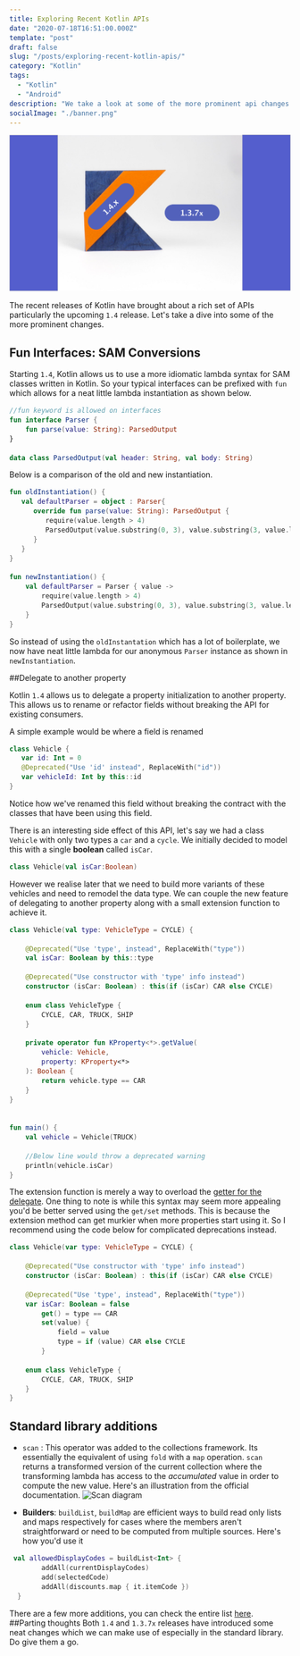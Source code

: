 ```yaml
---
title: Exploring Recent Kotlin APIs
date: "2020-07-18T16:51:00.000Z"
template: "post"
draft: false
slug: "/posts/exploring-recent-kotlin-apis/"
category: "Kotlin"
tags:
  - "Kotlin"
  - "Android"
description: "We take a look at some of the more prominent api changes in Kotlin 1.3.7x and 1.4.x preview releases."
socialImage: "./banner.png"
---
```


![Banner graphic Kotlin](banner.png)

The recent releases of Kotlin have brought about a rich set of APIs particularly the upcoming `1.4` release. Let's take a dive into some of the more prominent changes.

## Fun Interfaces: SAM Conversions

Starting `1.4`, Kotlin allows us to use a more idiomatic lambda syntax for SAM classes written in Kotlin. So your typical interfaces can be prefixed with `fun` which allows for a neat little lambda instantiation as shown below.

```kotlin
//fun keyword is allowed on interfaces
fun interface Parser {
    fun parse(value: String): ParsedOutput
}

data class ParsedOutput(val header: String, val body: String)
```

Below is a comparison of the old and new instantiation.

```kotlin
fun oldInstantiation() {
   val defaultParser = object : Parser{
      override fun parse(value: String): ParsedOutput {
         require(value.length > 4)
         ParsedOutput(value.substring(0, 3), value.substring(3, value.length))
      }
   } 
}

fun newInstantiation() {
    val defaultParser = Parser { value ->
        require(value.length > 4)
        ParsedOutput(value.substring(0, 3), value.substring(3, value.length))
    }
}
```

So instead of using the `oldInstantation` which has a lot of boilerplate, we now have neat little lambda for our anonymous `Parser` instance as shown in `newInstantiation`.


##Delegate to another property

Kotlin `1.4` allows us to delegate a property initialization to another property. This allows us to rename or refactor fields without breaking the API for existing consumers.

A simple example would be where a field is renamed

```kotlin
class Vehicle {
   var id: Int = 0
   @Deprecated("Use 'id' instead", ReplaceWith("id"))
   var vehicleId: Int by this::id
}
```

Notice how we've renamed this field without breaking the contract with the classes that have been using this field.

There is an interesting side effect of this API, let's say we had a class `Vehicle` with only two types a `car` and a `cycle`. We initially decided to model this with a single **boolean** called `isCar`.

```kotlin
class Vehicle(val isCar:Boolean)
```

However we realise later that we need to build more variants of these vehicles and need to remodel the data type. We can couple the new feature of delegating to another property along with a small extension function to achieve it.

```kotlin
class Vehicle(val type: VehicleType = CYCLE) {

    @Deprecated("Use 'type', instead", ReplaceWith("type"))
    val isCar: Boolean by this::type

    @Deprecated("Use constructor with 'type' info instead")
    constructor (isCar: Boolean) : this(if (isCar) CAR else CYCLE)
    
    enum class VehicleType {
        CYCLE, CAR, TRUCK, SHIP
    }

    private operator fun KProperty<*>.getValue(
        vehicle: Vehicle,
        property: KProperty<*>
    ): Boolean {
        return vehicle.type == CAR
    }
}


fun main() {
    val vehicle = Vehicle(TRUCK)

    //Below line would throw a deprecated warning
    println(vehicle.isCar)
}
```

The extension function is merely a way to overload the [getter for the delegate](https://kotlinlang.org/docs/reference/operator-overloading.html#property-delegation-operators). One thing to note is while this syntax may seem more appealing you'd be better served using the `get/set` methods. This is because the extension method can get murkier when more properties start using it. So I recommend using the code below for complicated deprecations instead.

```kotlin
class Vehicle(var type: VehicleType = CYCLE) {

    @Deprecated("Use constructor with 'type' info instead")
    constructor (isCar: Boolean) : this(if (isCar) CAR else CYCLE)

    @Deprecated("Use 'type', instead", ReplaceWith("type"))
    var isCar: Boolean = false
        get() = type == CAR
        set(value) {
            field = value
            type = if (value) CAR else CYCLE
        }

    enum class VehicleType {
        CYCLE, CAR, TRUCK, SHIP
    }
}
```


## Standard library additions

- `scan` : This operator was added to the collections framework. Its essentially the equivalent of using `fold` with a `map` operation. `scan` returns a transformed version of the current collection where the transforming lambda has access to the *accumulated* value in order to compute the new value. Here's an illustration from the official documentation.
![Scan diagram](https://blog.jetbrains.com/wp-content/uploads/2020/02/kotlin-scanFold.gif)

- **Builders**: `buildList`, `buildMap` are efficient ways to build read only lists and maps respectively for cases where the members aren't straightforward or need to be computed from multiple sources. Here's how you'd use it 
```kotlin
 val allowedDisplayCodes = buildList<Int> {
        addAll(currentDisplayCodes)
        add(selectedCode)
        addAll(discounts.map { it.itemCode })
  }
```

There are a few more additions, you can check the entire list [here](https://github.com/JetBrains/kotlin/blob/1.3.70/ChangeLog.md#new-features-5).
##Parting thoughts
Both `1.4` and `1.3.7x` releases have introduced some neat changes which we can make use of especially in the standard library. Do give them a go.